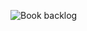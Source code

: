 ![Book backlog](https://user-images.githubusercontent.com/126501848/235373339-33426081-074f-4010-820b-49e4d39fec84.jpg)


